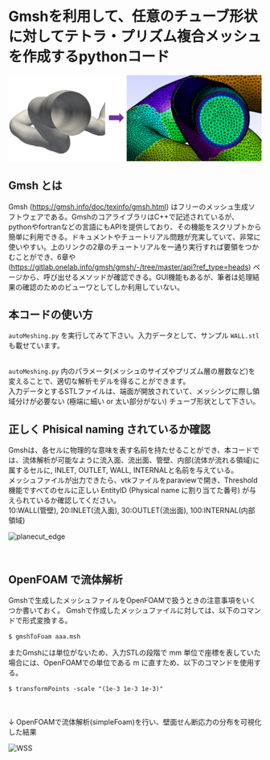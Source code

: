 # Gmshを利用して、任意のチューブ形状に対してテトラ・プリズム複合メッシュを作成するpythonコード

<p align="center">
  <img src="https://github.com/tailup7/howtoVM/blob/main/pictures/beforeafter.png" alt="meshing" width="1000"/>
</p>

## Gmsh とは
Gmsh (https://gmsh.info/doc/texinfo/gmsh.html) はフリーのメッシュ生成ソフトウェアである。GmshのコアライブラリはC++で記述されているが、pythonやfortranなどの言語にもAPIを提供しており、その機能をスクリプトから簡単に利用できる。ドキュメントやチュートリアル問題が充実していて、非常に使いやすい。上のリンクの2章のチュートリアルを一通り実行すれば要領をつかむことができ、6章や (https://gitlab.onelab.info/gmsh/gmsh/-/tree/master/api?ref_type=heads) ページから、呼び出せるメソッドが確認できる。GUI機能もあるが、筆者は処理結果の確認のためのビューワとしてしか利用していない。

## 本コードの使い方
``` autoMeshing.py ``` を実行してみて下さい。入力データとして、サンプル ``` WALL.stl ``` も載せています。<br>
<br>

``` autoMeshing.py ``` 内のパラメータ(メッシュのサイズやプリズム層の層数など)を変えることで、適切な解析モデルを得ることができます。<br>
入力データとするSTLファイルは、端面が開放されていて、メッシングに際し領域分けが必要ない (極端に細い or 太い部分がない) チューブ形状として下さい。

## 正しく Phisical naming されているか確認
Gmshは、各セルに物理的な意味を表す名前を持たせることができ、本コードでは、流体解析が可能なように流入面、流出面、管壁、内部(流体が流れる領域)に属するセルに, INLET, OUTLET, WALL, INTERNALと名前を与えている。<br>
メッシュファイルが出力できたら、vtkファイルをparaviewで開き、Threshold機能ですべてのセルに正しい EntityID (Physical name に割り当てた番号) が与えられているか確認してください。<br>
10:WALL(管壁), 20:INLET(流入面), 30:OUTLET(流出面), 100:INTERNAL(内部領域)
<br>
<p align="left">
  <img src="https://github.com/tailup7/howtoVM/blob/main/pictures/autoMeshing_output.png" alt="planecut_edge" width="400"/>
</p>
<br>

## OpenFOAM で流体解析
Gmshで生成したメッシュファイルをOpenFOAMで扱うときの注意事項をいくつか書いておく。
Gmshで作成したメッシュファイルに対しては、以下のコマンドで形式変換する。
```
$ gmshToFoam aaa.msh
```
またGmshには単位がないため、入力STLの段階で mm 単位で座標を表していた場合には、OpenFOAMでの単位である m に直すため、以下のコマンドを使用する。
```
$ transformPoints -scale "(1e-3 1e-3 1e-3)"
```
<br>
<br>
↓ OpenFOAMで流体解析(simpleFoam)を行い、壁面せん断応力の分布を可視化した結果
<p align="left">
  <img src="https://github.com/tailup7/howtoVM/blob/main/pictures/autoMeshing_OpenFOAM_WSS.png" alt="WSS" width="400"/>
</p>
